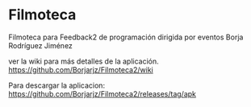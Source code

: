 # Filmoteca
Filmoteca para Feedback2 de programación dirigida por eventos
Borja Rodríguez Jiménez

ver la wiki para más detalles de la aplicación.
https://github.com/Borjarjz/Filmoteca2/wiki

Para descargar la aplicacion:
https://github.com/Borjarjz/Filmoteca2/releases/tag/apk

